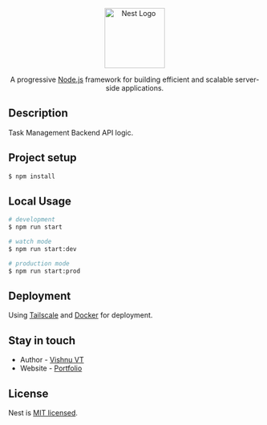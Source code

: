 <p align="center">
  <a href="http://nestjs.com/" target="blank"><img src="https://nestjs.com/img/logo-small.svg" width="120" alt="Nest Logo" /></a>
</p>

<p align="center">A progressive <a href="http://nodejs.org" target="_blank">Node.js</a> framework for building efficient and scalable server-side applications.</p>

## Description

Task Management Backend API logic.

## Project setup

```bash
$ npm install
```

## Local Usage

```bash
# development
$ npm run start

# watch mode
$ npm run start:dev

# production mode
$ npm run start:prod
```

## Deployment

Using [Tailscale](https://tailscale.com/kb/1223/funnel) and [Docker](https://docs.docker.com/get-started/) for deployment.

## Stay in touch

- Author - [Vishnu VT](#)
- Website - [Portfolio](https://vishnu-portfolio-blue.vercel.app/)
<!-- - LinkedIn - https:// -->

## License

Nest is [MIT licensed](https://github.com/nestjs/nest/blob/master/LICENSE).
